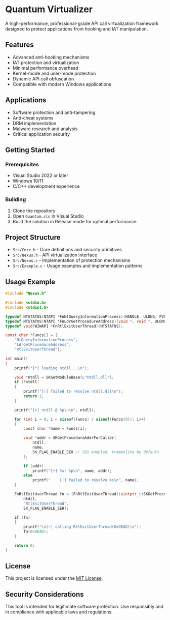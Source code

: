 # Quantum Virtualizer

A high-performance, professional-grade API call virtualization framework designed to protect applications from hooking and IAT manipulation.

## Features

- Advanced anti-hooking mechanisms
- IAT protection and virtualization
- Minimal performance overhead
- Kernel-mode and user-mode protection
- Dynamic API call obfuscation
- Compatible with modern Windows applications

## Applications

- Software protection and anti-tampering
- Anti-cheat systems
- DRM implementation
- Malware research and analysis
- Critical application security

## Getting Started

### Prerequisites

- Visual Studio 2022 or later
- Windows 10/11
- C/C++ development experience

### Building

1. Clone the repository
2. Open `Quantum.sln` in Visual Studio
3. Build the solution in Release mode for optimal performance

## Project Structure

- `Src/Core.h` - Core definitions and security primitives
- `Src/Nexus.h` - API virtualization interface
- `Src/Nexus.c` - Implementation of protection mechanisms
- `Src/Example.c` - Usage examples and implementation patterns

## Usage Example

```c
#include "Nexus.h"

#include <stdio.h>
#include <stdint.h>

typedef NTSTATUS(NTAPI *FnNtQueryInformationProcess)(HANDLE, ULONG, PVOID, ULONG, PULONG);
typedef NTSTATUS(NTAPI *FnLdrGetProcedureAddress)(void *, void *, ULONG, void **);
typedef void(WINAPI *FnRtlExitUserThread)(NTSTATUS);

const char *Funcs[] = {
    "NtQueryInformationProcess",
    "LdrGetProcedureAddress",
    "RtlExitUserThread"};

int main()
{
    printf("[*] loading ntdll...\n");

    void *ntdll = SKGetModuleBase(L"ntdll.dll");
    if (!ntdll)
    {
        printf("[!] failed to resolve ntdll.dll\n");
        return 1;
    }

    printf("[+] ntdll @ %p\n\n", ntdll);

    for (int i = 0; i < sizeof(Funcs) / sizeof(Funcs[0]); i++)
    {
        const char *name = Funcs[i];

        void *addr = SKGetProcedureAddrForCaller(
            ntdll,
            name,
            SK_FLAG_ENABLE_SEH // SEH enabled, trampoline by default
        );

        if (addr)
            printf("[+] %s: %p\n", name, addr);
        else
            printf("    [!] failed to resolve %s\n", name);
    }

    FnRtlExitUserThread fn = (FnRtlExitUserThread)(uintptr_t)SKGetProcedureAddrForCaller(
        ntdll,
        "RtlExitUserThread",
        SK_FLAG_ENABLE_SEH);

    if (fn)
    {
        printf("\n[~] calling RtlExitUserThread(0xDEAD)\n");
        fn(0xDEAD);
    }

    return 0;
}
```

## License

This project is licensed under the [MIT License](LICENSE).

## Security Considerations

This tool is intended for legitimate software protection. Use responsibly and in compliance with applicable laws and regulations.
